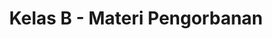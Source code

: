 ---
layout: post
title: "Kelas B - Materi Pengorbanan"
categories: "Kelas-B"
tags: "pengorbanan"
---